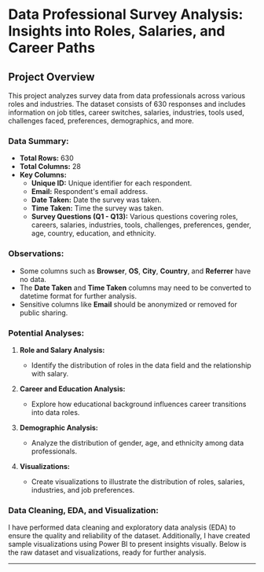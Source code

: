 # Data Professional Survey Analysis: Insights into Roles, Salaries, and Career Paths

## Project Overview

This project analyzes survey data from data professionals across various roles and industries. The dataset consists of 630 responses and includes information on job titles, career switches, salaries, industries, tools used, challenges faced, preferences, demographics, and more.

### Data Summary:
- **Total Rows:** 630
- **Total Columns:** 28
- **Key Columns:**
  - **Unique ID:** Unique identifier for each respondent.
  - **Email:** Respondent's email address.
  - **Date Taken:** Date the survey was taken.
  - **Time Taken:** Time the survey was taken.
  - **Survey Questions (Q1 - Q13):** Various questions covering roles, careers, salaries, industries, tools, challenges, preferences, gender, age, country, education, and ethnicity.

### Observations:
- Some columns such as **Browser**, **OS**, **City**, **Country**, and **Referrer** have no data.
- The **Date Taken** and **Time Taken** columns may need to be converted to datetime format for further analysis.
- Sensitive columns like **Email** should be anonymized or removed for public sharing.

### Potential Analyses:
1. **Role and Salary Analysis:**
   - Identify the distribution of roles in the data field and the relationship with salary.
   
2. **Career and Education Analysis:**
   - Explore how educational background influences career transitions into data roles.
   
3. **Demographic Analysis:**
   - Analyze the distribution of gender, age, and ethnicity among data professionals.

4. **Visualizations:**
   - Create visualizations to illustrate the distribution of roles, salaries, industries, and job preferences.

### Data Cleaning, EDA, and Visualization:
I have performed data cleaning and exploratory data analysis (EDA) to ensure the quality and reliability of the dataset. Additionally, I have created sample visualizations using Power BI to present insights visually. Below is the raw dataset and visualizations, ready for further analysis.

---

